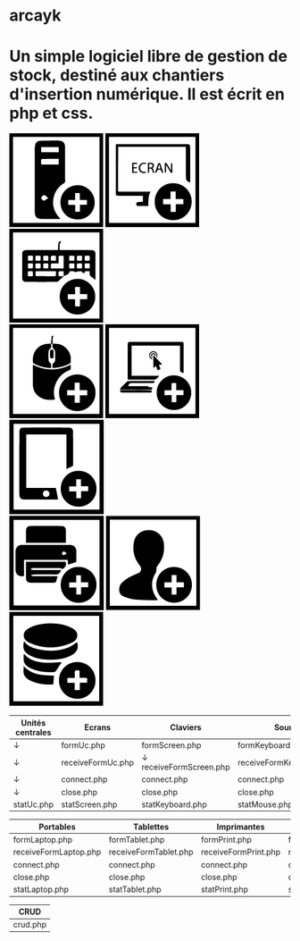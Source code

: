 # arcayk



 Un simple logiciel libre de gestion de stock, destiné aux chantiers d'insertion numérique. Il est écrit en php et css.
 ==

![img](https://github.com/N0r3f/arcayk/blob/main/doc/img/uc.png) 
![img](https://github.com/N0r3f/arcayk/blob/main/doc/img/screen.png)
![img](https://github.com/N0r3f/arcayk/blob/main/doc/img/keyboard.png)  
![img](https://github.com/N0r3f/arcayk/blob/main/doc/img/mouse.png)
![img](https://github.com/N0r3f/arcayk/blob/main/doc/img/laptop.png)
![img](https://github.com/N0r3f/arcayk/blob/main/doc/img/tablet.png)  
![img](https://github.com/N0r3f/arcayk/blob/main/doc/img/print.png)
![img](https://github.com/N0r3f/arcayk/blob/main/doc/img/adh.png)
![img](https://github.com/N0r3f/arcayk/blob/main/doc/img/crud.png)

  | Unités centrales | Ecrans | Claviers | Souris  
------------- | ------------- | ------------- | -------------
↓ | formUc.php | formScreen.php | formKeyboard.php | formMouse.php
↓ | receiveFormUc.php |↓ receiveFormScreen.php | receiveFormKeyboard.php | receiveFormMouse.php  
↓ | connect.php | connect.php | connect.php | connect.php 
↓ | close.php | close.php | close.php | close.php 
  | statUc.php | statScreen.php | statKeyboard.php | statMouse.php 

Portables | Tablettes | Imprimantes | Adhérents 
------------- | ------------- | ------------- | -------------
formLaptop.php | formTablet.php | formPrint.php | formAdh.php 
receiveFormLaptop.php | receiveFormTablet.php  | receiveFormPrint.php | receiveFormAdh.php 
connect.php | connect.php | connect.php | connect.php 
close.php | close.php | close.php | close.php
statLaptop.php | statTablet.php | statPrint.php | statAdh.php 

CRUD |
------------- |
crud.php | crud/ | add.php | edit.php | delete.php |
